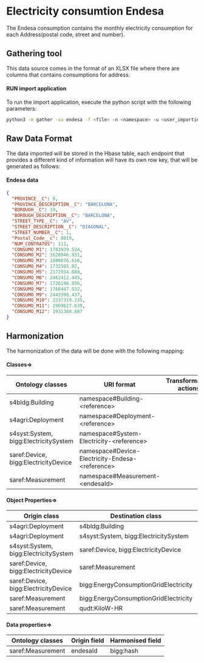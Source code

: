 # Electricity consumtion Endesa

The Endesa consumption contains the monthly electricity consumption for each Address(postal code, street and number).

## Gathering tool

This data source comes in the format of an XLSX file where there are columns that contains consumptions for address.

#### RUN import application

To run the import application, execute the python script with the following parameters:

```bash
python3 -m gather -so endesa -f <file> -n <namespace> -u <user_importing> -tz <file_timezone> -st <storage>
```

## Raw Data Format

The data imported will be stored in the Hbase table, each endpoint that provides a different kind of information will
have its own row key, that will be generated as follows:

#### Endesa data

````json
{
  "PROVINCE__C": 8,
  "PROVINCE_DESCRIPTION__C": "BARCELONA",
  "BOROUGH__C": 19,
  "BOROUGH_DESCRIPTION__C": "BARCELONA",
  "STREET_TYPE__C": "AV",
  "STREET_DESCRIPTION__C": "DIAGONAL",
  "STREET_NUMBER__C": 1,
  "Postal_Code__c": 8019,
  "NUM_CONTRATOS": 111,
  "CONSUMO_M1": 1783939.524,
  "CONSUMO_M2": 1620946.931,
  "CONSUMO_M3": 1800876.616,
  "CONSUMO_M4": 1732585.82,
  "CONSUMO_M5": 2172934.608,
  "CONSUMO_M6": 2462412.445,
  "CONSUMO_M7": 1726196.856,
  "CONSUMO_M8": 1768447.932,
  "CONSUMO_M9": 2443390.437,
  "CONSUMO_M10": 2237319.235,
  "CONSUMO_M11": 1969627.639,
  "CONSUMO_M12": 1931368.887
}
````

## Harmonization

The harmonization of the data will be done with the following mapping:

#### Classes=>

| Ontology classes                      | URI format                                            | Transformation actions |
|---------------------------------------|-------------------------------------------------------|------------------------|
| s4bldg:Building                       | namespace#Building-&lt;reference&gt;                  |                        |
| s4agri:Deployment                     | namespace#Deployment-&lt;reference&gt;                |                        |
| s4syst:System, bigg:ElectricitySystem | namespace#System-Electricity-&lt;reference&gt;        |                        |
| saref:Device, bigg:ElectricityDevice  | namespace#Device-Electricity-Endesa-&lt;reference&gt; |                        |
| saref:Measurement                     | namespace#Measurement-&lt;endesaId&gt;                |                        |

#### Object Properties=>

| Origin class                          | Destination class                     | Relation                 |
|---------------------------------------|---------------------------------------|--------------------------|
| s4agri:Deployment                     | s4bldg:Building                       | s4agri:isDeployedAtSpace |
| s4agri:Deployment                     | s4syst:System, bigg:ElectricitySystem | ssn:hasDeployment        |
| s4syst:System, bigg:ElectricitySystem | saref:Device, bigg:ElectricityDevice  | s4syst:hasSubSystem      |
| saref:Device, bigg:ElectricityDevice  | saref:Measurement                     | saref:makesMeasurement   |
| saref:Device, bigg:ElectricityDevice  | bigg:EnergyConsumptionGridElectricity | saref:measuresProperty   |
| saref:Measurement                     | bigg:EnergyConsumptionGridElectricity | saref:relatesToProperty  |
| saref:Measurement                     | qudt:KiloW-HR                         | saref:isMeasuredIn       |

#### Data properties=>

| Ontology classes  | Origin field | Harmonised field |
|-------------------|--------------|------------------|
| saref:Measurement | endesaId     | bigg:hash        |